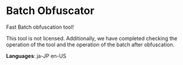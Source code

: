 # Batch Obfuscator
Fast Batch obfuscation tool!

This tool is not licensed. Additionally, we have completed checking the operation of the tool and the operation of the batch after obfuscation.

**Languages**: ja-JP en-US
